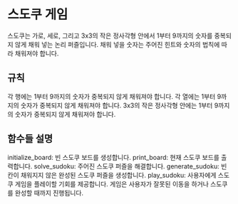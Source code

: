 # 스도쿠 게임

스도쿠는 가로, 세로, 그리고 3x3의 작은 정사각형 안에서 1부터 9까지의 숫자를 중복되지 않게 채워 넣는 논리 퍼즐입니다. 채워 넣을 숫자는 주어진 힌트와 숫자의 법칙에 따라 채워져야 합니다.

## 규칙
각 행에는 1부터 9까지의 숫자가 중복되지 않게 채워져야 합니다.
각 열에는 1부터 9까지의 숫자가 중복되지 않게 채워져야 합니다.
3x3의 작은 정사각형 안에는 1부터 9까지의 숫자가 중복되지 않게 채워져야 합니다.

## 함수들 설명
initialize_board: 빈 스도쿠 보드를 생성합니다.
print_board: 현재 스도쿠 보드를 출력합니다.
solve_sudoku: 주어진 스도쿠 퍼즐을 해결합니다.
generate_sudoku: 빈 칸이 채워지지 않은 완성된 스도쿠 퍼즐을 생성합니다.
play_sudoku: 사용자에게 스도쿠 게임을 플레이할 기회를 제공합니다. 게임은 사용자가 잘못된 이동을 하거나 스도쿠를 완성할 때까지 진행됩니다.
